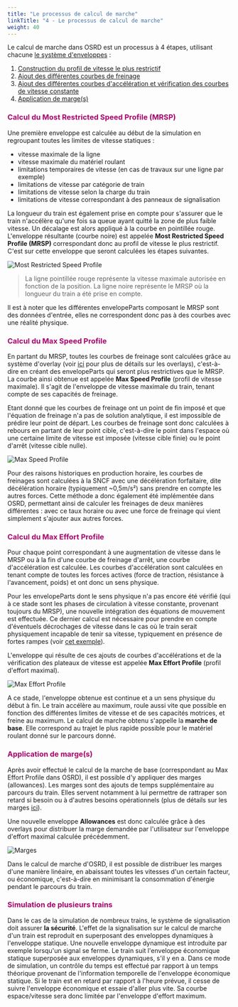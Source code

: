 ```yaml
---
title: "Le processus de calcul de marche"
linkTitle: "4 - Le processus de calcul de marche"
weight: 40
---
```


Le calcul de marche dans OSRD est un processus à 4 étapes, utilisant chacune [le système d'enveloppes](../envelopes_system) :

1. [Construction du profil de vitesse le plus restrictif](#calcul-du-most-restricted-speed-profile-mrsp)
2. [Ajout des différentes courbes de freinage](#calcul-du-max-speed-profile)
3. [Ajout des différentes courbes d'accélération et vérification des courbes de vitesse constante](#calcul-du-max-effort-profile)
4. [Application de marge(s)](#application-de-marges)

<font color=#aa026d>

### Calcul du Most Restricted Speed Profile (MRSP)

</font>

Une première enveloppe est calculée au début de la simulation en regroupant toutes les limites de vitesse statiques :

- vitesse maximale de la ligne
- vitesse maximale du matériel roulant
- limitations temporaires de vitesse (en cas de travaux sur une ligne par exemple)
- limitations de vitesse par catégorie de train
- limitations de vitesse selon la charge du train
- limitations de vitesse correspondant à des panneaux de signalisation

La longueur du train est également prise en compte pour s'assurer que le train n'accélère qu'une fois sa queue ayant quitté la zone de plus faible vitesse. Un décalage est alors appliqué à la courbe en pointillée rouge. L'enveloppe résultante (courbe noire) est appelée **Most Restricted Speed Profile (MRSP)** correspondant donc au profil de vitesse le plus restrictif. C'est sur cette enveloppe que seront calculées les étapes suivantes.

![Most Restricted Speed Profile](../mrsp.png)

> La ligne pointillée rouge représente la vitesse maximale autorisée en fonction de la position.
> La ligne noire représente le MRSP où la longueur du train a été prise en compte.

Il est à noter que les différentes envelopeParts composant le MRSP sont des données d'entrée, elles ne correspondent donc pas à des courbes avec une réalité physique.

<font color=#aa026d>

### Calcul du Max Speed Profile

</font>

En partant du MRSP, toutes les courbes de freinage sont calculées grâce au système d'overlay (voir [ici](../envelopes_system/#une-interface-spécifique-dans-le-service-osrd-core) pour plus de détails sur les overlays), c'est-à-dire en créant des envelopeParts qui seront plus restrictives que le MRSP. La courbe ainsi obtenue est appelée **Max Speed Profile** (profil de vitesse maximale). Il s'agit de l'enveloppe de vitesse maximale du train, tenant compte de ses capacités de freinage.

Etant donné que les courbes de freinage ont un point de fin imposé et que l'équation de freinage n'a pas de solution analytique, il est impossible de prédire leur point de départ. Les courbes de freinage sont donc calculées à rebours en partant de leur point cible, c'est-à-dire le point dans l'espace où une certaine limite de vitesse est imposée (vitesse cible finie) ou le point d'arrêt (vitesse cible nulle).

![Max Speed Profile](../msp.png)

Pour des raisons historiques en production horaire, les courbes de freinages sont calculées à la SNCF avec une décélération forfaitaire, dite décélération horaire (typiquement ~0,5m/s²) sans prendre en compte les autres forces. Cette méthode a donc également été implémentée dans OSRD, permettant ainsi de calculer les freinages de deux manières différentes : avec ce taux horaire ou avec une force de freinage qui vient simplement s'ajouter aux autres forces.

<font color=#aa026d>

### Calcul du Max Effort Profile

</font>

Pour chaque point correspondant à une augmentation de vitesse dans le MRSP ou à la fin d'une courbe de freinage d'arrêt, une courbe d'accélération est calculée. Les courbes d'accélération sont calculées en tenant compte de toutes les forces actives (force de traction, résistance à l'avancement, poids) et ont donc un sens physique.

Pour les envelopeParts dont le sens physique n'a pas encore été vérifié (qui à ce stade sont les phases de circulation à vitesse constante, provenant toujours du MRSP), une nouvelle intégration des équations de mouvement est effectuée. Ce dernier calcul est nécessaire pour prendre en compte d'éventuels décrochages de vitesse dans le cas où le train serait physiquement incapable de tenir sa vitesse, typiquement en présence de fortes rampes (voir [cet exemple](../envelopes_system/#enveloppes-données-vs-enveloppes-calculées)).

L'enveloppe qui résulte de ces ajouts de courbes d'accélérations et de la vérification des plateaux de vitesse est appelée **Max Effort Profile** (profil d'effort maximal).

![Max Effort Profile](../mep.png)

A ce stade, l'enveloppe obtenue est continue et a un sens physique du début à fin. Le train accélère au maximum, roule aussi vite que possible en fonction des différentes limites de vitesse et de ses capacités motrices, et freine au maximum. Le calcul de marche obtenu s'appelle la **marche de base**. Elle correspond au trajet le plus rapide possible pour le matériel roulant donné sur le parcours donné.

<font color=#aa026d>

### Application de marge(s)

</font>

Après avoir effectué le calcul de la marche de base (correspondant au Max Effort Profile dans OSRD), il est possible d'y appliquer des marges (allowances). Les marges sont des ajouts de temps supplémentaire au parcours du train. Elles servent notamment à lui permettre de rattraper son retard si besoin ou à d'autres besoins opérationnels (plus de détails sur les marges [ici](../allowances)).

Une nouvelle enveloppe **Allowances** est donc calculée grâce à des overlays pour distribuer la marge demandée par l'utilisateur sur l'enveloppe d'effort maximal calculée précédemment.

![Marges](../allowances.png)

Dans le calcul de marche d'OSRD, il est possible de distribuer les marges d'une manière linéaire, en abaissant toutes les vitesses d'un certain facteur, ou économique, c'est-à-dire en minimisant la consommation d'énergie pendant le parcours du train.

<font color=#aa026d>

### Simulation de plusieurs trains

</font>

Dans le cas de la simulation de nombreux trains, le système de signalisation doit assurer **la sécurité**. L'effet de la signalisation sur le calcul de marche d'un train est reproduit en superposant des enveloppes dynamiques à l'enveloppe statique. Une nouvelle enveloppe dynamique est introduite par exemple lorsqu'un signal se ferme. Le train suit l'enveloppe économique statique superposée aux enveloppes dynamiques, s'il y en a. Dans ce mode de simulation, un contrôle du temps est effectué par rapport à un temps théorique provenant de l'information temporelle de l'enveloppe économique statique. Si le train est en retard par rapport à l'heure prévue, il cesse de suivre l'enveloppe économique et essaie d'aller plus vite. Sa courbe espace/vitesse sera donc limitée par l'enveloppe d'effort maximum.
